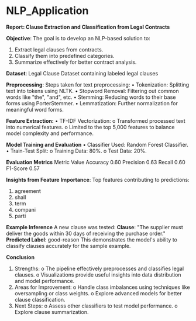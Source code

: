 # NLP_Application

**Report: Clause Extraction and Classification from Legal Contracts**

**Objective**: The goal is to develop an NLP-based solution to:
1.	Extract legal clauses from contracts.
2.	Classify them into predefined categories.
3.	Summarize effectively for better contract analysis.
    
**Dataset**: Legal Clause Dataset containing labeled legal clauses

**Preprocessing**: Steps taken for text preprocessing:
•	Tokenization: Splitting text into tokens using NLTK.
•	Stopword Removal: Filtering out common words like "the", "and", etc.
•	Stemming: Reducing words to their base forms using PorterStemmer.
•	Lemmatization: Further normalization for meaningful word forms.

**Feature Extraction:**
•	TF-IDF Vectorization:
o	Transformed processed text into numerical features.
o	Limited to the top 5,000 features to balance model complexity and performance.

**Model Training and Evaluation**
•	Classifier Used: Random Forest Classifier.
•	Train-Test Split:
  o	Training Data: 80%.
  o	Test Data: 20%.

**Evaluation Metrics**
Metric	Value
Accuracy	0.60
Precision	0.63
Recall	0.60
F1-Score	0.57

**Insights from Feature Importance**: Top features contributing to predictions:
1.	agreement
2.	shall
3.	term
4.	compani
5.	parti 
 
**Example Inference**
A new clause was tested:
**Clause**: "The supplier must deliver the goods within 30 days of receiving the purchase order."
**Predicted Label**: good-reason
This demonstrates the model's ability to classify clauses accurately for the sample example.

**Conclusion**
1.	Strengths:
o	The pipeline effectively preprocesses and classifies legal clauses.
o	Visualizations provide useful insights into data distribution and model performance.
2.	Areas for Improvement:
o	Handle class imbalances using techniques like oversampling or class weights.
o	Explore advanced models for better clause classification.
3.	Next Steps:
o	Assess other classifiers to test model performance.
o	Explore clause summarization.
